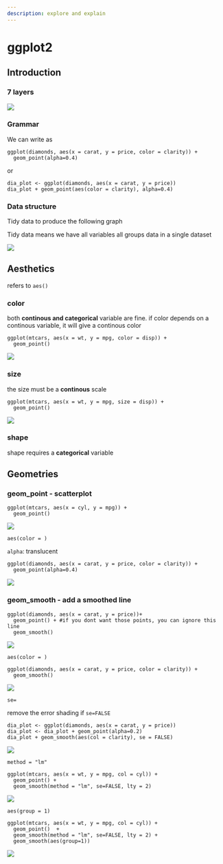 ```yaml
---
description: explore and explain
---
```


# ggplot2

## Introduction

### 7 layers

![](../../.gitbook/assets/image%20%28139%29.png)

### Grammar

We can write as

```text
ggplot(diamonds, aes(x = carat, y = price, color = clarity)) +
  geom_point(alpha=0.4)
```

or

```text
dia_plot <- ggplot(diamonds, aes(x = carat, y = price))
dia_plot + geom_point(aes(color = clarity), alpha=0.4)
```

### Data structure

Tidy data to produce the following graph

Tidy data means we have all variables all groups data in a single dataset

![](../../.gitbook/assets/image%20%28143%29.png)

## Aesthetics

refers to `aes()`

### color

both **continous and categorical** variable are fine. if color depends on a continous variable, it will give a continous color

```text
ggplot(mtcars, aes(x = wt, y = mpg, color = disp)) +
  geom_point()
```

![](../../.gitbook/assets/image%20%28138%29.png)

### size

the size must be a **continous** scale

```text
ggplot(mtcars, aes(x = wt, y = mpg, size = disp)) +
  geom_point()
```

![](../../.gitbook/assets/image%20%28140%29.png)

### shape

shape requires a **categorical** variable

## Geometries

### geom\_point - scatterplot

```text
ggplot(mtcars, aes(x = cyl, y = mpg)) +
  geom_point()
```

![](../../.gitbook/assets/image%20%28144%29.png)

`aes(color = )` 

`alpha`: translucent

```text
ggplot(diamonds, aes(x = carat, y = price, color = clarity)) +
  geom_point(alpha=0.4)
```

![](../../.gitbook/assets/image%20%28142%29.png)

### geom\_smooth - add a smoothed line

```text
ggplot(diamonds, aes(x = carat, y = price))+
  geom_point() + #if you dont want those points, you can ignore this line
  geom_smooth()
```

![](../../.gitbook/assets/image%20%28135%29.png)

`aes(color = )`

```text
ggplot(diamonds, aes(x = carat, y = price, color = clarity)) +
  geom_smooth()
```

![](../../.gitbook/assets/image%20%28137%29.png)

`se=`

remove the error shading if `se=FALSE`

```text
dia_plot <- ggplot(diamonds, aes(x = carat, y = price))
dia_plot <- dia_plot + geom_point(alpha=0.2)
dia_plot + geom_smooth(aes(col = clarity), se = FALSE)
```

![](../../.gitbook/assets/image%20%28146%29.png)

`method = "lm"`

```text
ggplot(mtcars, aes(x = wt, y = mpg, col = cyl)) +
  geom_point() + 
  geom_smooth(method = "lm", se=FALSE, lty = 2)
```

![](../../.gitbook/assets/image%20%28147%29.png)

`aes(group = 1)`

```text
ggplot(mtcars, aes(x = wt, y = mpg, col = cyl)) +
  geom_point()  + 
  geom_smooth(method = "lm", se=FALSE, lty = 2) +
  geom_smooth(aes(group=1))
```

![](../../.gitbook/assets/image%20%28136%29.png)

